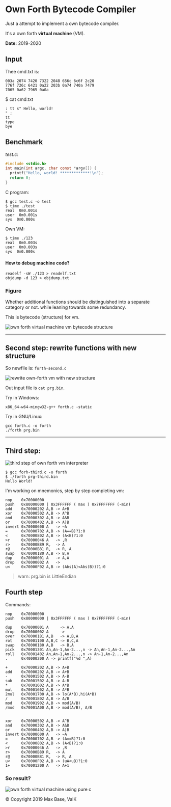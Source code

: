 # Own Forth Bytecode Compiler

Just a attempt to implement a own bytecode compiler.

It's a own forth **virtual machine** (VM).

**Date:** 2019-2020

## Input

Thee cmd.txt is:

```
003a 2074 7420 7322 2048 656c 6c6f 2c20
776f 726c 6421 0a22 203b 0a74 740a 7479
7065 0a62 7965 0a0a
```

$ cat cmd.txt 

```
: tt s" Hello, world!
" ;
tt
type
bye
```

## Benchmark

_test.c_:
```c
#include <stdio.h>
int main(int argc, char const *argv[]) {
  printf("Hello, world! *************!\n");
  return 0;
}
```

C program:

```
$ gcc test.c -o test
$ time ./test
real  0m0.001s
user  0m0.001s
sys  0m0.000s
```

Own VM:

```
$ time ./123
real  0m0.003s
user  0m0.003s
sys  0m0.000s
```
#### How to debug machine code?

```
readelf -sW ./123 > readelf.txt
objdump -d 123 > objdump.txt
```

### Figure

Whether additional functions should be distinguished into a separate category or not.
while leaning towards some redundancy.

This is bytecode (structure) for vm.

![own forth virtual machine vm bytecode structure](figure.jpg)

---------------

## Second step: rewrite functions with new structure

So newfile is: `forth-second.c`

![rewrite own-forth vm with new structure](figure2.jpg)

Out input file is `cat prg.bin`.

Try in Windows:
```
x86_64-w64-mingw32-g++ forth.c -static
```

Try in GNU/Linux:
```
gcc forth.c -o forth                                            
./forth prg.bin     
```

-------

## Third step:

![third step of own forth vm interpreter](figure3.jpg)

```
$ gcc forh-third.c -o forth
$ ./forth prg-third.bin 
Hello World!
```

I'm working on mnemonics, step by step completing vm:

```
nop    0x70000000
push   0x80000000 | 0x3FFFFFF ( max ) 0x7FFFFFFF (-min)
add    0x70000202 A,B -> A+B
xor    0x70000502 A,B -> A^B
and    0x70000302 A,B -> A&B
or     0x70000402 A,B -> A|B
invert 0x70000600 A   -> ~A
=      0x70000702 A,B -> (A==B)?1:0
<      0x70000802 A,B -> (A<B)?1:0
>r     0x70000046 A   -> ,R
r>     0x70000B89 R,  -> A
r@     0x70000B81 R,  -> R, A
swap   0x70000180 A,B -> B,A
dup    0x70000001 A   -> A,A
drop   0x70000002 A   -> 
u<     0x70000F02 A,B -> (Abs(A)<Abs(B))?1:0
```

> warn: prg.bin is LittleEndian


## Fourth step

Commands:
```
nop    0x70000000
push   0x80000000 | 0x3FFFFFF ( max ) 0x7FFFFFFF (-min)

dup    0x70000001 A     -> A,A
drop   0x70000002 A     ->
over   0x70000181 A,B   -> A,B,A
rot    0x70001100 A,B,C -> B,C,A
swap   0x70000180 A,B   -> B,A
pick   0x70001301 An,An-1,An-2...,n -> An,An-1,An-2...,An
roll   0x70001402 An,An-1,An-2...,n -> An-1,An-2...,An
.      0x40000200 A -> printf("%d ",A)

+      0x70000202 A,B -> A+B
add    0x70000202 A,B -> A+B
-      0x70001502 A,B -> A-B
sub    0x70001502 A,B -> A-B
*      0x70001602 A,B -> A*B
mul    0x70001602 A,B -> A*B
2mul   0x70001700 A,B -> lo(A*B),hi(A*B)
/      0x70001802 A,B -> A/B
mod    0x70001902 A,B -> mod(A/B)  
/mod   0x70001A00 A,B -> mod(A/B), A/B


xor    0x70000502 A,B -> A^B
and    0x70000302 A,B -> A&B
or     0x70000402 A,B -> A|B
invert 0x70000600 A   -> ~A
=      0x70000702 A,B -> (A==B)?1:0
<      0x70000802 A,B -> (A<B)?1:0
>r     0x70000046 A   -> ,R
r>     0x70000B89 R,  -> A
r@     0x70000B81 R,  -> R, A
u<     0x70000F02 A,B -> (uA<uB)?1:0
1+     0x70001200 A   -> A+1
```

### So result?

![own forth virtual machine using pure c](image.jpg)

© Copyright 2019 Max Base, ValK
